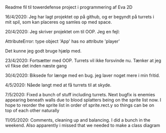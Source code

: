 Readme fil til towerdefense project i programmering af Eva 2D

16/4/2020:
Jeg har lagt projektet op på github, og er begyndt på turrets i mit spil, som kan placeres og samles op med space.

20/4/2020:
Jeg skriver projektet om til OOP. Jeg en fejl:

AttributeError: type object 'App' has no attribute 'player'

Det kunne jeg godt bruge hjælp med.

23/4/2020:
Fortsætter med OOP. Turrets vil ikke forsvinde nu.
Tænker at jeg vil fikse det inden næste gang

30/4/2020:
Biksede for længe med en bug. jeg laver noget mere i min fritid.

4/5/2020:
Nåede langt med at få turrets til at skyde.

7/5/2020:
Fixed a bunch of stuff including turrets. 
Next bugfix is enemies appearing beneath walls due to blood splatters being on the sprite list now. 
I hope to reorder the sprite list in order of sprite.rect.y so things can be on top of each other naturally

11/05/2020:
Comments, cleaning up and balancing. I did a bunch in the weekend. Also apparently i missed that we needed to make a class diagram